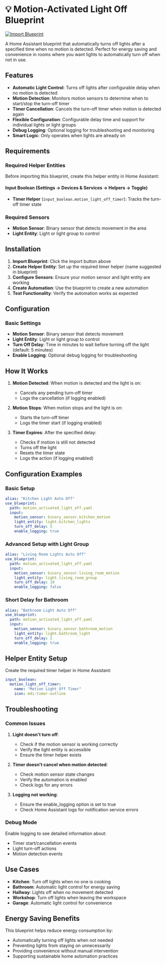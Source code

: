 # 💡 Motion-Activated Light Off Blueprint

[![Import Blueprint](https://my.home-assistant.io/badges/blueprint_import.svg)](https://my.home-assistant.io/redirect/blueprint_import/?blueprint_url=https%3A//raw.githubusercontent.com/n3roGit/HomeAssistant/main/MotionActivatedLightOff/MotionActivatedLightOff.yaml)

A Home Assistant blueprint that automatically turns off lights after a specified time when no motion is detected. Perfect for energy saving and convenience in rooms where you want lights to automatically turn off when not in use.

## Features

- **Automatic Light Control**: Turns off lights after configurable delay when no motion is detected
- **Motion Detection**: Monitors motion sensors to determine when to start/stop the turn-off timer
- **Timer Cancellation**: Cancels the turn-off timer when motion is detected again
- **Flexible Configuration**: Configurable delay time and support for individual lights or light groups
- **Debug Logging**: Optional logging for troubleshooting and monitoring
- **Smart Logic**: Only operates when lights are already on

## Requirements

### Required Helper Entities

Before importing this blueprint, create this helper entity in Home Assistant:

#### Input Boolean (Settings → Devices & Services → Helpers → Toggle)
- **Timer Helper** (`input_boolean.motion_light_off_timer`): Tracks the turn-off timer state

### Required Sensors
- **Motion Sensor**: Binary sensor that detects movement in the area
- **Light Entity**: Light or light group to control

## Installation

1. **Import Blueprint**: Click the import button above
2. **Create Helper Entity**: Set up the required timer helper (name suggested in blueprint)
3. **Configure Sensors**: Ensure your motion sensor and light entity are working
4. **Create Automation**: Use the blueprint to create a new automation
5. **Test Functionality**: Verify the automation works as expected

## Configuration

### Basic Settings
- **Motion Sensor**: Binary sensor that detects movement
- **Light Entity**: Light or light group to control
- **Turn Off Delay**: Time in minutes to wait before turning off the light (default: 5 minutes)
- **Enable Logging**: Optional debug logging for troubleshooting

## How It Works

1. **Motion Detected**: When motion is detected and the light is on:
   - Cancels any pending turn-off timer
   - Logs the cancellation (if logging enabled)

2. **Motion Stops**: When motion stops and the light is on:
   - Starts the turn-off timer
   - Logs the timer start (if logging enabled)

3. **Timer Expires**: After the specified delay:
   - Checks if motion is still not detected
   - Turns off the light
   - Resets the timer state
   - Logs the action (if logging enabled)

## Configuration Examples

### Basic Setup
```yaml
alias: "Kitchen Light Auto Off"
use_blueprint:
  path: motion_activated_light_off.yaml
  input:
    motion_sensor: binary_sensor.kitchen_motion
    light_entity: light.kitchen_lights
    turn_off_delay: 5
    enable_logging: true
```

### Advanced Setup with Light Group
```yaml
alias: "Living Room Lights Auto Off"
use_blueprint:
  path: motion_activated_light_off.yaml
  input:
    motion_sensor: binary_sensor.living_room_motion
    light_entity: light.living_room_group
    turn_off_delay: 10
    enable_logging: false
```

### Short Delay for Bathroom
```yaml
alias: "Bathroom Light Auto Off"
use_blueprint:
  path: motion_activated_light_off.yaml
  input:
    motion_sensor: binary_sensor.bathroom_motion
    light_entity: light.bathroom_light
    turn_off_delay: 2
    enable_logging: true
```

## Helper Entity Setup

Create the required timer helper in Home Assistant:

```yaml
input_boolean:
  motion_light_off_timer:
    name: "Motion Light Off Timer"
    icon: mdi:timer-outline
```

## Troubleshooting

### Common Issues

1. **Light doesn't turn off**:
   - Check if the motion sensor is working correctly
   - Verify the light entity is accessible
   - Ensure the timer helper exists

2. **Timer doesn't cancel when motion detected**:
   - Check motion sensor state changes
   - Verify the automation is enabled
   - Check logs for any errors

3. **Logging not working**:
   - Ensure the enable_logging option is set to true
   - Check Home Assistant logs for notification service errors

### Debug Mode

Enable logging to see detailed information about:
- Timer start/cancellation events
- Light turn-off actions
- Motion detection events

## Use Cases

- **Kitchen**: Turn off lights when no one is cooking
- **Bathroom**: Automatic light control for energy saving
- **Hallway**: Lights off when no movement detected
- **Workshop**: Turn off lights when leaving the workspace
- **Garage**: Automatic light control for convenience

## Energy Saving Benefits

This blueprint helps reduce energy consumption by:
- Automatically turning off lights when not needed
- Preventing lights from staying on unnecessarily
- Providing convenience without manual intervention
- Supporting sustainable home automation practices 